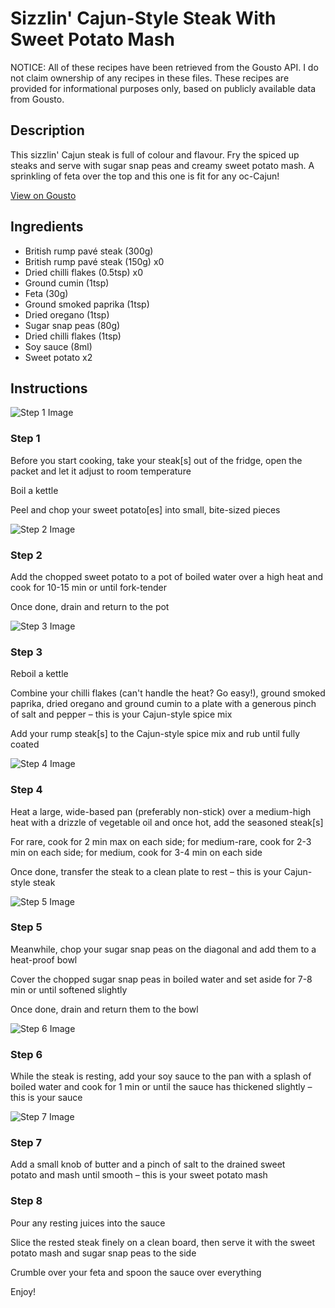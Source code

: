 # Sizzlin' Cajun-Style Steak With Sweet Potato Mash

NOTICE: All of these recipes have been retrieved from the Gousto API. I do not claim ownership of any recipes in these files. These recipes are provided for informational purposes only, based on publicly available data from Gousto.

## Description

This sizzlin' Cajun steak is full of colour and flavour. Fry the spiced up steaks and serve with sugar snap peas and creamy sweet potato mash. A sprinkling of feta over the top and this one is fit for any oc-Cajun!

[View on Gousto](https://www.gousto.co.uk/recipes/cookbook/sizzlin-cajun-steak-with-sweet-potato-mash)

## Ingredients

- British rump pavé steak (300g)
- British rump pavé steak (150g) x0
- Dried chilli flakes (0.5tsp) x0
- Ground cumin (1tsp)
- Feta (30g)
- Ground smoked paprika (1tsp)
- Dried oregano (1tsp)
- Sugar snap peas (80g)
- Dried chilli flakes (1tsp)
- Soy sauce (8ml)
- Sweet potato x2

## Instructions

![Step 1 Image](https://production-media.gousto.co.uk/cms/recipe-step-image/2013.-step-1-x200.jpg)

### Step 1

Before you start cooking, take your steak[s] out of the fridge, open the packet and let it adjust to room temperature

Boil a kettle

Peel and chop your sweet potato[es]<span class="text-danger"> </span>into small, bite-sized pieces

![Step 2 Image](https://production-media.gousto.co.uk/cms/recipe-step-image/2013.-step-2-x200.jpg)

### Step 2

Add the chopped sweet potato to a pot of boiled water over a high heat and cook for 10-15 min or until fork-tender

Once done, drain and return to the pot

![Step 3 Image](https://production-media.gousto.co.uk/cms/recipe-step-image/2013.-step-3-x200.jpg)

### Step 3

Reboil a kettle

Combine your chilli flakes (can't handle the heat? Go easy!), ground smoked paprika, dried oregano and ground cumin to a plate with a generous pinch of salt and pepper – this is your Cajun-style spice mix

Add your rump steak[s] to the Cajun-style spice mix and rub until fully coated

![Step 4 Image](https://production-media.gousto.co.uk/cms/recipe-step-image/2013.-step-4-x200.jpg)

### Step 4

Heat a large, wide-based pan (preferably non-stick) over a medium-high heat with a drizzle of vegetable oil and once hot, add the seasoned steak[s]

For rare, cook for 2 min max on each side; for medium-rare, cook for 2-3 min on each side; for medium, cook for 3-4 min on each side

Once done, transfer the steak to a clean plate to rest – this is your Cajun-style steak

![Step 5 Image](https://production-media.gousto.co.uk/cms/recipe-step-image/mangetout-on-board-1714403027851-x200.jpg)

### Step 5

Meanwhile, chop your sugar snap peas on the diagonal and add them to a heat-proof bowl

Cover the chopped sugar snap peas in boiled water and set aside for 7-8 min or until softened slightly

Once done, drain and return them to the bowl

![Step 6 Image](https://production-media.gousto.co.uk/cms/recipe-step-image/2013.-step-6-x200.jpg)

### Step 6

While the steak is resting, add your soy sauce to the pan with a splash of boiled water and cook for 1 min or until the sauce has thickened slightly – this is your sauce

![Step 7 Image](https://production-media.gousto.co.uk/cms/recipe-step-image/2013.-step-7-x200.jpg)

### Step 7

Add a small knob of butter and a pinch of salt to the drained sweet potato and mash until smooth – this is your sweet potato mash

### Step 8

Pour any resting juices into the sauce

Slice the rested steak finely on a clean board, then serve it with the sweet potato mash and sugar snap peas to the side

Crumble over your feta and spoon the sauce over everything

Enjoy!

